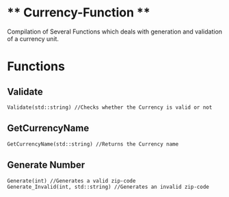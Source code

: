 # ** Currency-Function **

Compilation of Several Functions which deals with generation and validation of a currency unit.

# Functions

## Validate
    Validate(std::string) //Checks whether the Currency is valid or not

## GetCurrencyName
    GetCurrencyName(std::string) //Returns the Currency name

## Generate Number
    Generate(int) //Generates a valid zip-code
    Generate_Invalid(int, std::string) //Generates an invalid zip-code